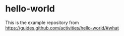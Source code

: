 # hello-world
This is the example repository from https://guides.github.com/activities/hello-world/#what
